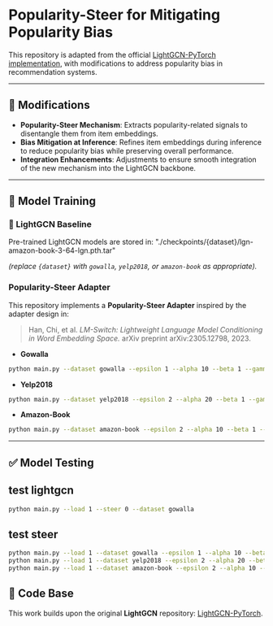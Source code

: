 # Popularity-Steer for Mitigating Popularity Bias

This repository is adapted from the official [LightGCN-PyTorch implementation](https://github.com/gusye1234/LightGCN-PyTorch), with modifications to address popularity bias in recommendation systems.

---

## 🔧 Modifications

* **Popularity-Steer Mechanism**: Extracts popularity-related signals to disentangle them from item embeddings.
* **Bias Mitigation at Inference**: Refines item embeddings during inference to reduce popularity bias while preserving overall performance.
* **Integration Enhancements**: Adjustments to ensure smooth integration of the new mechanism into the LightGCN backbone.

---

## 🚀 Model Training

### 🔹 LightGCN Baseline

Pre-trained LightGCN models are stored in: "./checkpoints/{dataset}/lgn-amazon-book-3-64-lgn.pth.tar"

*(replace `{dataset}` with `gowalla`, `yelp2018`, or `amazon-book` as appropriate).*


### Popularity-Steer Adapter

This repository implements a **Popularity-Steer Adapter** inspired by the adapter design in:

> Han, Chi, et al. *LM-Switch: Lightweight Language Model Conditioning in Word Embedding Space.* arXiv preprint arXiv:2305.12798, 2023.


* **Gowalla**

```bash
python main.py --dataset gowalla --epsilon 1 --alpha 10 --beta 1 --gamma 100 --epochs 50
```

* **Yelp2018**

```bash
python main.py --dataset yelp2018 --epsilon 2 --alpha 20 --beta 1 --gamma 100 --epochs 60
```

* **Amazon-Book**

```bash
python main.py --dataset amazon-book --epsilon 2 --alpha 10 --beta 1 --gamma 100 --epochs 100
```

---

## ✅ Model Testing

## test lightgcn
```bash
python main.py --load 1 --steer 0 --dataset gowalla 
```

## test steer

```bash
python main.py --load 1 --dataset gowalla --epsilon 1 --alpha 10 --beta 1 --gamma 100
python main.py --load 1 --dataset yelp2018 --epsilon 2 --alpha 20 --beta 1 --gamma 100
python main.py --load 1 --dataset amazon-book --epsilon 2 --alpha 10 --beta 1 --gamma 100
```



## 📂 Code Base

This work builds upon the original **LightGCN** repository: [LightGCN-PyTorch](https://github.com/gusye1234/LightGCN-PyTorch).

